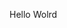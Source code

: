 Hello Wolrd











































































































































































































































































































































































































































































































































































































































































































































































































































































































































































































































































































































































































































































































































































































































































































































































































































































































































































































































































































































































































































































































































































































































































































































































































































































































































































































































































































































































































































































































































